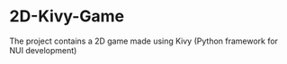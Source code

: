 # 2D-Kivy-Game
The project contains a 2D game made using Kivy (Python framework for NUI development)
